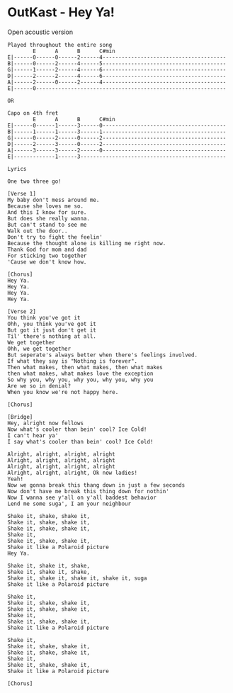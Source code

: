 # OutKast - Hey Ya!

Open acoustic version

    Played throughout the entire song
            E      A      B      C#min 
    E|------0------0------2------4---------------------------------------
    B|------0------2------4------5---------------------------------------
    G|------1------2------4------6---------------------------------------
    D|------2------2------4------6---------------------------------------
    A|------2------0------2------4---------------------------------------
    E|------0------------------------------------------------------------
    
    OR
    
    Capo on 4th fret
            E      A      B      C#min 
    E|------0------1------3------0---------------------------------------
    B|------1------1------3------1---------------------------------------
    G|------0------2------0------2---------------------------------------
    D|------2------3------0------2---------------------------------------
    A|------3------3------2------0---------------------------------------
    E|-------------1------3----------------------------------------------
    
    Lyrics
    
    One two three go!
    
    [Verse 1]
    My baby don't mess around me.
    Because she loves me so.
    And this I know for sure.
    But does she really wanna.
    But can't stand to see me
    Walk out the door..
    Don't try to fight the feelin'
    Because the thought alone is killing me right now.
    Thank God for mom and dad
    For sticking two together
    'Cause we don't know how.
    
    [Chorus]
    Hey Ya.
    Hey Ya.
    Hey Ya.
    Hey Ya.
    
    [Verse 2]
    You think you've got it
    Ohh, you think you've got it
    But got it just don't get it
    Til' there's nothing at all.
    We get together
    Ohh, we get together
    But seperate's always better when there's feelings involved.
    If what they say is "Nothing is forever".
    Then what makes, then what makes, then what makes
    then what makes, what makes love the exception
    So why you, why you, why you, why you, why you 
    Are we so in denial?
    When you know we're not happy here.
    
    [Chorus]
    
    [Bridge]
    Hey, alright now fellows
    Now what's cooler than bein' cool? Ice Cold!
    I can't hear ya'
    I say what's cooler than bein' cool? Ice Cold!
    
    Alright, alright, alright, alright
    Alright, alright, alright, alright
    Alright, alright, alright, alright
    Alright, alright, alright, Ok now ladies!
    Yeah!
    Now we gonna break this thang down in just a few seconds
    Now don't have me break this thing down for nothin'
    Now I wanna see y'all on y'all baddest behavior
    Lend me some suga', I am your neighbour
    
    Shake it, shake, shake it, 
    Shake it, shake, shake it, 
    Shake it, shake, shake it, 
    Shake it,
    Shake it, shake, shake it, 
    Shake it like a Polaroid picture
    Hey Ya.
    
    Shake it, shake it, shake, 
    Shake it, shake it, shake, 
    Shake it, shake it, shake it, shake it, suga
    Shake it like a Polaroid picture
    
    Shake it,
    Shake it, shake, shake it, 
    Shake it, shake, shake it, 
    Shake it,
    Shake it, shake, shake it, 
    Shake it like a Polaroid picture
    
    Shake it,
    Shake it, shake, shake it, 
    Shake it, shake, shake it, 
    Shake it,
    Shake it, shake, shake it, 
    Shake it like a Polaroid picture
    
    [Chorus]
